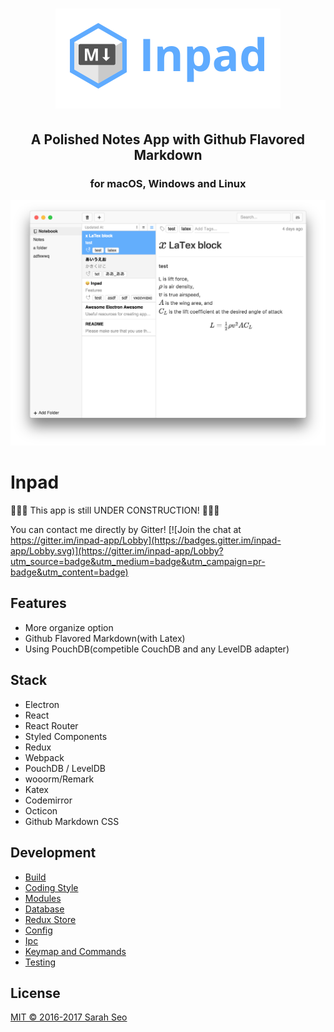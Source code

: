 <h1 align='center'>
  <img alt='Inpad' height='160' src='./resources/logo.png'><br/>
</h1>
<h2 align='center'>A Polished Notes App with Github Flavored Markdown</h2>
<h3 align="center">for macOS, Windows and Linux</h5>

![Screen shot](./resources/screenshot.png)

# Inpad

🚧🚧🚧 This app is still UNDER CONSTRUCTION! 🚧🚧🚧

You can contact me directly by Gitter! [![Join the chat at https://gitter.im/inpad-app/Lobby](https://badges.gitter.im/inpad-app/Lobby.svg)](https://gitter.im/inpad-app/Lobby?utm_source=badge&utm_medium=badge&utm_campaign=pr-badge&utm_content=badge)

## Features

- More organize option
- Github Flavored Markdown(with Latex)
- Using PouchDB(competible CouchDB and  any LevelDB adapter)

## Stack

- Electron
- React
- React Router
- Styled Components
- Redux
- Webpack
- PouchDB / LevelDB
- wooorm/Remark
- Katex
- Codemirror
- Octicon
- Github Markdown CSS

## Development

- [Build](./docs/development/build.md)
- [Coding Style](./docs/development/coding-style.md)
- [Modules](./docs/development/modules.md)
- [Database](./docs/development/database.md)
- [Redux Store](./docs/development/redux-store.md)
- [Config](./docs/development/config.md)
- [Ipc](./docs/development/ipc.md)
- [Keymap and Commands](./docs/development/keymap-and-commands.md)
- [Testing](./docs/development/testing.md)

## License

[MIT © 2016-2017 Sarah Seo](./LICENSE.md)
